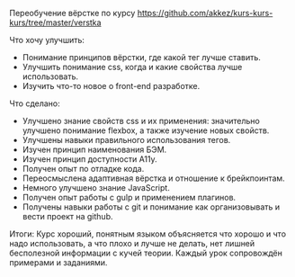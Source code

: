 Переобучение вёрстке по курсу https://github.com/akkez/kurs-kurs-kurs/tree/master/verstka

Что хочу улучшить:
- Понимание принципов вёрстки, где какой тег лучше ставить.
- Улучшить понимание css, когда и какие свойства лучше использовать.
- Изучить что-то новое о front-end разработке.

Что сделано:
- Улучшено знание свойств css и их применения: значительно улучшено понимание flexbox, а также изучение новых свойств.
- Улучшены навыки правильного использования тегов.
- Изучен принцип наименования БЭМ.
- Изучен принцип доступности A11y.
- Получен опыт по отладке кода.
- Переосмыслена адаптивная вёрстка и отношение к брейкпоинтам.  
- Немного улучшено знание JavaScript.
- Получен опыт работы с gulp и применением плагинов.
- Получены навыки работы с git и понимание как организовывать и вести проект на github.

Итоги:
Курс хороший, понятным языком объясняется что хорошо и что надо использовать, а что плохо и лучше не делать, нет лишней бесполезной информации с кучей теории. Каждый урок сопровождён примерами и заданиями.

